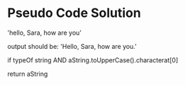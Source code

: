 # Pseudo Code Solution
<!-- Given a sentence, capitalise the first letter and add a full stop to the end. However, if the sentence already ends with some form of puncutation, leave it as is.

Take a sentence and then we want to target the first letter of it and capitalise it. '!' '?' '.' '...' 
After that we need to add a full stop to it, in the case it doesn't exist.
The output is the new sentence transformed.  -->

'hello, Sara, how are you'

output should be: 'Hello, Sara, how are you.'

if typeOf string AND 
aString.toUpperCase().characterat[0]

return aString


